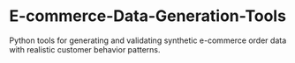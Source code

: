 # E-commerce-Data-Generation-Tools
Python tools for generating and validating synthetic e-commerce order data with realistic customer behavior patterns.
